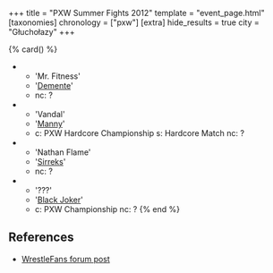 +++
title = "PXW Summer Fights 2012"
template = "event_page.html"
[taxonomies]
chronology = ["pxw"]
[extra]
hide_results = true
city = "Głuchołazy"
+++

{% card() %}
- - 'Mr. Fitness'
  - '[Demente](@/w/demente.md)'
  - nc: ?
- - 'Vandal'
  - '[Manny](@/w/manny.md)'
  - c: PXW Hardcore Championship
    s: Hardcore Match
    nc: ?
- - 'Nathan Flame'
  - '[Sirreks](@/w/sirreks.md)'
  - nc: ?
- - '???'
  - '[Black Joker](@/w/black-joker.md)'
  - c: PXW Championship
    nc: ?
{% end %}

## References

* [WrestleFans forum post](https://wrestlefans.pl/forum/viewtopic.php?f=247&t=31014)
